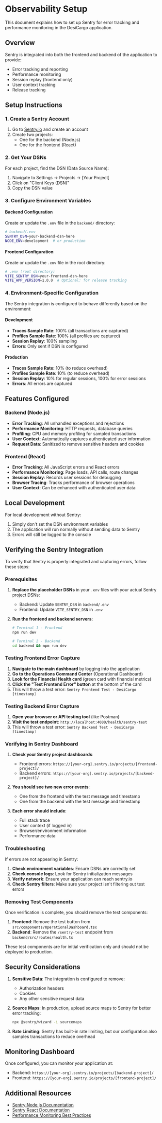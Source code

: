 # Observability Setup

This document explains how to set up Sentry for error tracking and performance monitoring in the DesiCargo application.

## Overview

Sentry is integrated into both the frontend and backend of the application to provide:
- Error tracking and reporting
- Performance monitoring
- Session replay (frontend only)
- User context tracking
- Release tracking

## Setup Instructions

### 1. Create a Sentry Account

1. Go to [Sentry.io](https://sentry.io/) and create an account
2. Create two projects:
   - One for the backend (Node.js)
   - One for the frontend (React)

### 2. Get Your DSNs

For each project, find the DSN (Data Source Name):
1. Navigate to Settings → Projects → [Your Project]
2. Click on "Client Keys (DSN)"
3. Copy the DSN value

### 3. Configure Environment Variables

#### Backend Configuration

Create or update the `.env` file in the `backend/` directory:

```bash
# backend/.env
SENTRY_DSN=your-backend-dsn-here
NODE_ENV=development  # or production
```

#### Frontend Configuration

Create or update the `.env` file in the root directory:

```bash
# .env (root directory)
VITE_SENTRY_DSN=your-frontend-dsn-here
VITE_APP_VERSION=1.0.0  # Optional: for release tracking
```

### 4. Environment-Specific Configuration

The Sentry integration is configured to behave differently based on the environment:

#### Development
- **Traces Sample Rate**: 100% (all transactions are captured)
- **Profiles Sample Rate**: 100% (all profiles are captured)
- **Session Replay**: 100% sampling
- **Errors**: Only sent if DSN is configured

#### Production
- **Traces Sample Rate**: 10% (to reduce overhead)
- **Profiles Sample Rate**: 10% (to reduce overhead)
- **Session Replay**: 10% for regular sessions, 100% for error sessions
- **Errors**: All errors are captured

## Features Configured

### Backend (Node.js)

- **Error Tracking**: All unhandled exceptions and rejections
- **Performance Monitoring**: HTTP requests, database queries
- **Profiling**: CPU and memory profiling for sampled transactions
- **User Context**: Automatically captures authenticated user information
- **Request Data**: Sanitized to remove sensitive headers and cookies

### Frontend (React)

- **Error Tracking**: All JavaScript errors and React errors
- **Performance Monitoring**: Page loads, API calls, route changes
- **Session Replay**: Records user sessions for debugging
- **Browser Tracing**: Tracks performance of browser operations
- **User Context**: Can be enhanced with authenticated user data

## Local Development

For local development without Sentry:
1. Simply don't set the DSN environment variables
2. The application will run normally without sending data to Sentry
3. Errors will still be logged to the console

## Verifying the Sentry Integration

To verify that Sentry is properly integrated and capturing errors, follow these steps:

### Prerequisites

1. **Replace the placeholder DSNs** in your `.env` files with your actual Sentry project DSNs:
   - Backend: Update `SENTRY_DSN` in `backend/.env`
   - Frontend: Update `VITE_SENTRY_DSN` in `.env`

2. **Run the frontend and backend servers**:
   ```bash
   # Terminal 1 - Frontend
   npm run dev
   
   # Terminal 2 - Backend
   cd backend && npm run dev
   ```

### Testing Frontend Error Capture

1. **Navigate to the main dashboard** by logging into the application
2. **Go to the Operations Command Center** (Operational Dashboard)
3. **Look for the Financial Health card** (green card with financial metrics)
4. **Click the "Test Frontend Error" button** at the bottom of the card
5. This will throw a test error: `Sentry Frontend Test - DesiCargo [timestamp]`

### Testing Backend Error Capture

1. **Open your browser or API testing tool** (like Postman)
2. **Visit the test endpoint**: `http://localhost:4000/health/sentry-test`
3. This will throw a test error: `Sentry Backend Test - DesiCargo [timestamp]`

### Verifying in Sentry Dashboard

1. **Check your Sentry project dashboards**:
   - Frontend errors: `https://[your-org].sentry.io/projects/[frontend-project]/`
   - Backend errors: `https://[your-org].sentry.io/projects/[backend-project]/`

2. **You should see two new error events**:
   - One from the frontend with the test message and timestamp
   - One from the backend with the test message and timestamp

3. **Each error should include**:
   - Full stack trace
   - User context (if logged in)
   - Browser/environment information
   - Performance data

### Troubleshooting

If errors are not appearing in Sentry:

1. **Check environment variables**: Ensure DSNs are correctly set
2. **Check console logs**: Look for Sentry initialization messages
3. **Verify network**: Ensure your application can reach sentry.io
4. **Check Sentry filters**: Make sure your project isn't filtering out test errors

### Removing Test Components

Once verification is complete, you should remove the test components:

1. **Frontend**: Remove the test button from `src/components/OperationalDashboard.tsx`
2. **Backend**: Remove the `/sentry-test` endpoint from `backend/src/routes/health.ts`

These test components are for initial verification only and should not be deployed to production.

## Security Considerations

1. **Sensitive Data**: The integration is configured to remove:
   - Authorization headers
   - Cookies
   - Any other sensitive request data

2. **Source Maps**: In production, upload source maps to Sentry for better error tracking:
   ```bash
   npx @sentry/wizard -i sourcemaps
   ```

3. **Rate Limiting**: Sentry has built-in rate limiting, but our configuration also samples transactions to reduce overhead

## Monitoring Dashboard

Once configured, you can monitor your application at:
- Backend: `https://[your-org].sentry.io/projects/[backend-project]/`
- Frontend: `https://[your-org].sentry.io/projects/[frontend-project]/`

## Additional Resources

- [Sentry Node.js Documentation](https://docs.sentry.io/platforms/node/)
- [Sentry React Documentation](https://docs.sentry.io/platforms/javascript/guides/react/)
- [Performance Monitoring Best Practices](https://docs.sentry.io/product/performance/performance-best-practices/)
